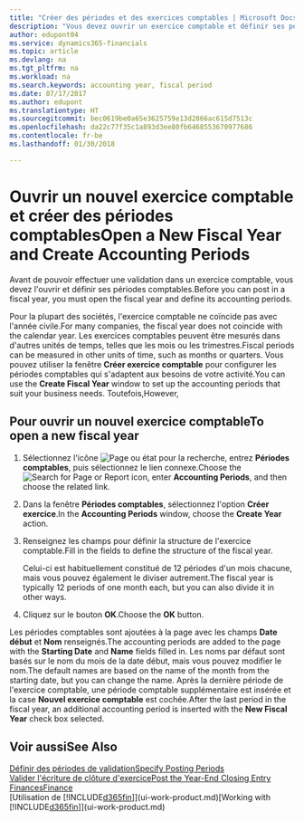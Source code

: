 ```yaml
---
title: "Créer des périodes et des exercices comptables | Microsoft Docs"
description: "Vous devez ouvrir un exercice comptable et définir ses périodes comptables avant de pouvoir y effectuer une validation."
author: edupont04
ms.service: dynamics365-financials
ms.topic: article
ms.devlang: na
ms.tgt_pltfrm: na
ms.workload: na
ms.search.keywords: accounting year, fiscal period
ms.date: 07/17/2017
ms.author: edupont
ms.translationtype: HT
ms.sourcegitcommit: bec0619be0a65e3625759e13d2866ac615d7513c
ms.openlocfilehash: da22c77f35c1a893d3ee80fb6468553670977686
ms.contentlocale: fr-be
ms.lasthandoff: 01/30/2018

---
```

# <a name="open-a-new-fiscal-year-and-create-accounting-periods"></a><span data-ttu-id="9d3d2-103">Ouvrir un nouvel exercice comptable et créer des périodes comptables</span><span class="sxs-lookup"><span data-stu-id="9d3d2-103">Open a New Fiscal Year and Create Accounting Periods</span></span>
<span data-ttu-id="9d3d2-104">Avant de pouvoir effectuer une validation dans un exercice comptable, vous devez l'ouvrir et définir ses périodes comptables.</span><span class="sxs-lookup"><span data-stu-id="9d3d2-104">Before you can post in a fiscal year, you must open the fiscal year and define its accounting periods.</span></span>  

<span data-ttu-id="9d3d2-105">Pour la plupart des sociétés, l'exercice comptable ne coïncide pas avec l'année civile.</span><span class="sxs-lookup"><span data-stu-id="9d3d2-105">For many companies, the fiscal year does not coincide with the calendar year.</span></span> <span data-ttu-id="9d3d2-106">Les exercices comptables peuvent être mesurés dans d'autres unités de temps, telles que les mois ou les trimestres.</span><span class="sxs-lookup"><span data-stu-id="9d3d2-106">Fiscal periods can be measured in other units of time, such as months or quarters.</span></span> <span data-ttu-id="9d3d2-107">Vous pouvez utiliser la fenêtre **Créer exercice comptable** pour configurer les périodes comptables qui s'adaptent aux besoins de votre activité.</span><span class="sxs-lookup"><span data-stu-id="9d3d2-107">You can use the **Create Fiscal Year** window to set up the accounting periods that suit your business needs.</span></span> <span data-ttu-id="9d3d2-108">Toutefois,</span><span class="sxs-lookup"><span data-stu-id="9d3d2-108">However,</span></span>   

## <a name="to-open-a-new-fiscal-year"></a><span data-ttu-id="9d3d2-109">Pour ouvrir un nouvel exercice comptable</span><span class="sxs-lookup"><span data-stu-id="9d3d2-109">To open a new fiscal year</span></span>
1. <span data-ttu-id="9d3d2-110">Sélectionnez l'icône ![Page ou état pour la recherche](media/ui-search/search_small.png "Page ou état pour la recherche"), entrez **Périodes comptables**, puis sélectionnez le lien connexe.</span><span class="sxs-lookup"><span data-stu-id="9d3d2-110">Choose the ![Search for Page or Report](media/ui-search/search_small.png "Search for Page or Report icon") icon, enter **Accounting Periods**, and then choose the related link.</span></span>
2. <span data-ttu-id="9d3d2-111">Dans la fenêtre **Périodes comptables**, sélectionnez l'option **Créer exercice**.</span><span class="sxs-lookup"><span data-stu-id="9d3d2-111">In the **Accounting Periods** window, choose the **Create Year** action.</span></span>
3. <span data-ttu-id="9d3d2-112">Renseignez les champs pour définir la structure de l'exercice comptable.</span><span class="sxs-lookup"><span data-stu-id="9d3d2-112">Fill in the fields to define the structure of the fiscal year.</span></span>

    <span data-ttu-id="9d3d2-113">Celui-ci est habituellement constitué de 12 périodes d'un mois chacune, mais vous pouvez également le diviser autrement.</span><span class="sxs-lookup"><span data-stu-id="9d3d2-113">The fiscal year is typically 12 periods of one month each, but you can also divide it in other ways.</span></span>
4. <span data-ttu-id="9d3d2-114">Cliquez sur le bouton **OK**.</span><span class="sxs-lookup"><span data-stu-id="9d3d2-114">Choose the **OK** button.</span></span>

<span data-ttu-id="9d3d2-115">Les périodes comptables sont ajoutées à la page avec les champs **Date début** et **Nom** renseignés.</span><span class="sxs-lookup"><span data-stu-id="9d3d2-115">The accounting periods are added to the page with the **Starting Date** and **Name** fields filled in.</span></span> <span data-ttu-id="9d3d2-116">Les noms par défaut sont basés sur le nom du mois de la date début, mais vous pouvez modifier le nom.</span><span class="sxs-lookup"><span data-stu-id="9d3d2-116">The default names are based on the name of the month from the starting date, but you can change the name.</span></span> <span data-ttu-id="9d3d2-117">Après la dernière période de l'exercice comptable, une période comptable supplémentaire est insérée et la case **Nouvel exercice comptable** est cochée.</span><span class="sxs-lookup"><span data-stu-id="9d3d2-117">After the last period in the fiscal year, an additional accounting period is inserted with the **New Fiscal Year** check box selected.</span></span>  


## <a name="see-also"></a><span data-ttu-id="9d3d2-118">Voir aussi</span><span class="sxs-lookup"><span data-stu-id="9d3d2-118">See Also</span></span>
[<span data-ttu-id="9d3d2-119">Définir des périodes de validation</span><span class="sxs-lookup"><span data-stu-id="9d3d2-119">Specify Posting Periods</span></span>](finance-how-specify-posting-periods.md)  
[<span data-ttu-id="9d3d2-120">Valider l'écriture de clôture d'exercice</span><span class="sxs-lookup"><span data-stu-id="9d3d2-120">Post the Year-End Closing Entry</span></span>](year-how-post-year-end-close-entry.md)  
[<span data-ttu-id="9d3d2-121">Finances</span><span class="sxs-lookup"><span data-stu-id="9d3d2-121">Finance</span></span>](finance.md)  
<span data-ttu-id="9d3d2-122">[Utilisation de [!INCLUDE[d365fin](includes/d365fin_md.md)]](ui-work-product.md)</span><span class="sxs-lookup"><span data-stu-id="9d3d2-122">[Working with [!INCLUDE[d365fin](includes/d365fin_md.md)]](ui-work-product.md)</span></span>

